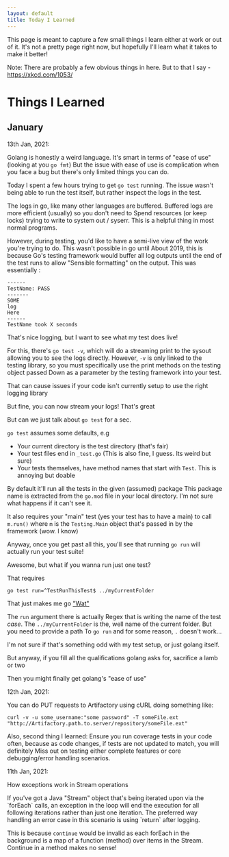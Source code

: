 ```yaml
---
layout: default
title: Today I Learned
---
```


This page is meant to capture a few small things I learn either at work or out of it.
It's not a pretty page right now, but hopefully I'll learn what it takes to make it better!

Note: There are probably a few obvious things in here. But to that I say - https://xkcd.com/1053/


# Things I Learned


## January

13th Jan, 2021:

Golang is honestly a weird language. It's smart in terms of "ease of use" (looking at you `go fmt`)
But the issue with ease of use is complication when you face a bug but there's only limited things you can do.

Today I spent a few hours trying to get `go test` running.
The issue wasn't being able to run the test itself, but rather inspect the logs in the test.

The logs in go, like many other languages are buffered. Buffered logs are more efficient (usually) so you don't need to
Spend resources (or keep locks) trying to write to system out / syserr. This is a helpful thing in most normal programs.

However, during testing, you'd like to have a semi-live view of the work you're trying to do. This wasn't possible in go until
About 2019, this is because Go's testing framework would buffer all log outputs until the end of the test runs to allow
"Sensible formatting" on the output. This was essentially :

```
------ 
TestName: PASS
-------
SOME
log
Here
------
TestName took X seconds
```
That's nice logging, but I want to see what my test does live!

For this, there's `go test -v`, which will do a streaming print to the sysout allowing you to see the logs directly.
However, `-v` is only linked to the testing library, so you must specifically use the print methods on the testing object passed
Down as a parameter by the testing framework into your test.

That can cause issues if your code isn't currently setup to use the right logging library

But fine, you can now stream your logs! That's great

But can we just talk about ` go test ` for a sec.

`go test` assumes some defaults, e.g

- Your current directory is the test directory (that's fair)
- Your test files end in `_test.go` (This is also fine, I guess. Its weird but sure)
- Your tests themselves, have method names that start with `Test`. This is annoying but doable

By default it'll run all the tests in the given (assumed) package
This package name is extracted from the `go.mod` file in your local directory. I'm not sure what happens if it can't see it.

It also requires your "main" test (yes your test has to have a main) to call `m.run()` where `m` is the 
`Testing.Main` object that's passed in by the framework (wow. I know)

Anyway, once you get past all this, you'll see that running `go run` will actually run your test suite!

Awesome, but what if you wanna run just one test?

That requires 
```
go test run=^TestRunThisTest$ ../myCurrentFolder
```

That just makes me go ["Wat"](https://www.destroyallsoftware.com/talks/wat)

The `run` argument there is actually Regex that is writing the name of the test *case*. 
The `../myCurrentFolder` is the, well name of the current folder. But you need to provide a path
To `go run` and for some reason, `.` doesn't work...

I'm not sure if that's something odd with my test setup, or just golang itself.

But anyway, if you fill all the qualifications golang asks for, sacrifice a lamb or two

Then you might finally get golang's "ease of use"

12th Jan, 2021:


You can do PUT requests to Artifactory using cURL doing something like:
```
curl -v -u some_username:"some password" -T someFile.ext "http://Artifactory.path.to.server/repository/someFile.ext"
```

Also, second thing I learned:
Ensure you run coverage tests in your code often, because as code changes, if tests are not updated to match, you will definitely
Miss out on testing either complete features or core debugging/error handling scenarios.


11th Jan, 2021:

How exceptions work in Stream operations
<p>
If you've got a Java "Stream" object that's being iterated upon via the `forEach` calls,
an exception in the loop will end the execution for all following iterations rather than just one iteration. 
The preferred way handling an error case in this scenario is using `return` after logging.

This is because `continue` would be invalid as each forEach in the background is a map of a function (method) over items in the Stream. 
Continue in a method makes no sense! 
</p>


